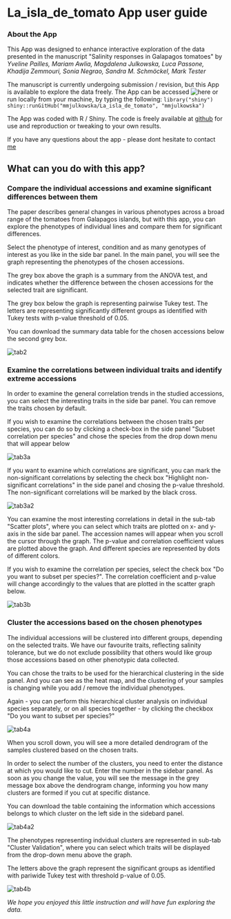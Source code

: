 # La_isla_de_tomato App user guide

### About the App
This App was designed to enhance interactive exploration of the data presented in the manuscript "Salinity responses in Galapagos tomatoes" by _Yveline Pailles, Mariam Awlia, Magdalena Julkowska, Luca Passone, Khadija Zemmouri, Sonia Negrao, Sandra M. Schmöckel, Mark Tester_

The manuscript is currently undergoing submission / revision, but this App is available to explore the data freely. The App can be accessed ![here](https://mmjulkowska.shinyapps.io/La_isla_de_tomato/) or run locally from your machine, by typing the following:
`library("shiny")`
`shiny::runGitHub("mmjulkowska/La_isla_de_tomato", "mmjulkowska")`

The App was coded with R / Shiny. The code is freely available at [github](https://github.com/mmjulkowska/La_isla_de_tomato) for use and reproduction or tweaking to your own results.

If you have any questions about the app - please dont hesitate to contact [me](https://github.com/mmjulkowska?tab=repositories)

## What can you do with this app?

### Compare the individual accessions and examine significant differences between them

The paper describes general changes in various phenotypes across a broad range of the tomatoes from Galapagos islands, but with this app, you can explore the phenotypes of individual lines and compare them for significant differences. 

Select the phenotype of interest, condition and as many genotypes of interest as you like in the side bar panel. In the main panel, you will see the graph representing the phenotypes of the chosen accessions. 

The grey box above the graph is a summary from the ANOVA test, and indicates whether the difference between the chosen accessions for the selected trait are significant. 

The grey box below the graph is representing pairwise Tukey test. The letters are representing significantly different groups as identified with Tukey tests with p-value threshold of 0.05. 

You can download the summary data table for the chosen accessions below the second grey box. 

![tab2](https://user-images.githubusercontent.com/14832460/34079981-9b25bd44-e348-11e7-84f3-b1a77120bf29.png)

### Examine the correlations between individual traits and identify extreme accessions

In order to examine the general correlation trends in the studied accessions, you can select the interesting traits in the side bar panel. You can remove the traits chosen by default. 

If you wish to examine the correlations between the chosen traits per species, you can do so by clicking a check-box in the side panel "Subset correlation per species" and chose the species from the drop down menu that will appear below

![tab3a](https://user-images.githubusercontent.com/14832460/34079982-9b45e790-e348-11e7-97f9-70d3855bd5f8.png)

If you want to examine which correlations are significant, you can mark the non-significant correlations by selecting the check box "Highlight non-significant correlations" in the side panel and chosing the p-value threshold. The non-significant correlations will be marked by the black cross.

![tab3a2](https://user-images.githubusercontent.com/14832460/34079983-9b66546c-e348-11e7-9c07-aa3ea31ee08a.png)

You can examine the most interesting correlations in detail in the sub-tab "Scatter plots", where you can select which traits are plotted on x- and y-axis in the side bar panel. The accession names will appear when you scroll the cursor through the graph. The p-value and correlation coefficient values are plotted above the graph. And different species are represented by dots of different colors. 

If you wish to examine the correlation per species, select the check box "Do you want to subset per species?". The correlation coefficient and p-value will change accordingly to the values that are plotted in the scatter graph below. 

![tab3b](https://user-images.githubusercontent.com/14832460/34079984-9b8e203c-e348-11e7-906a-3ba8542e8cab.png)

### Cluster the accessions based on the chosen phenotypes

The individual accessions will be clustered into different groups, depending on the selected traits. We have our favourite traits, reflecting salinity tolerance, but we do not exclude possibility that others would like group those accessions based on other phenotypic data collected.

You can chose the traits to be used for the hierarchical clustering in the side panel. And you can see as the heat map, and the clustering of your samples is changing while you add / remove the individual phenotypes. 

Again - you can perform this hierarchical cluster analysis on individual species separately, or on all species together - by clicking the checkbox "Do you want to subset per species?"

![tab4a](https://user-images.githubusercontent.com/14832460/34079985-9bac354a-e348-11e7-99ef-ec9fbb980a6f.png)

When you scroll down, you will see a more detailed dendrogram of the samples clustered based on the chosen traits. 

In order to select the number of the clusters, you need to enter the distance at which you would like to cut. Enter the number in the sidebar panel. As soon as you change the value, you will see the message in the grey message box above the dendrogram change, informing you how many clusters are formed if you cut at specific distance. 

You can download the table containing the information which accessions belongs to which cluster on the left side in the sidebard panel.

![tab4a2](https://user-images.githubusercontent.com/14832460/34079986-9bcb6992-e348-11e7-93f9-25d7c86da0e7.png)

The phenotypes representing indvidual clusters are represented in sub-tab "Cluster Validation", where you can select which traits will be displayed from the drop-down menu above the graph.

The letters above the graph represent the significant groups as identified with pariwide Tukey test with threshold p-value of 0.05.

![tab4b](https://user-images.githubusercontent.com/14832460/34079987-9bea7c88-e348-11e7-80f0-d1fd9f9a4b60.png)

_We hope you enjoyed this little instruction and will have fun exploring the data._
